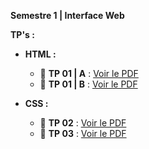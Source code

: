 **Semestre 1 | Interface Web**

**TP's :**

- **HTML :**

  - 📄 **TP 01 | A** : [Voir le PDF](https://raw.githubusercontent.com/donovaneHoute/IUT-Web/main/ressources/docs/tp1a.pdf)
  - 📄 **TP 01 | B** : [Voir le PDF](https://raw.githubusercontent.com/donovaneHoute/IUT-Web/main/ressources/docs/tp1b.pdf)

- **CSS :**
  - 📄 **TP 02** : [Voir le PDF](https://raw.githubusercontent.com/donovaneHoute/IUT-Web/main/ressources/docs/tp2.pdf)
  - 📄 **TP 03** : [Voir le PDF](https://raw.githubusercontent.com/donovaneHoute/IUT-Web/main/ressources/docs/tp3.pdf)

